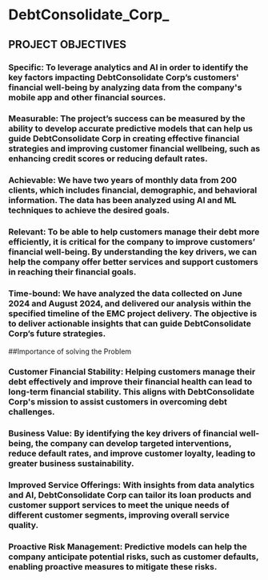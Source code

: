 # DebtConsolidate_Corp_

## PROJECT OBJECTIVES


### Specific: To leverage analytics and AI in order to identify the key factors impacting DebtConsolidate Corp’s customers' financial well-being by analyzing data from the company's mobile app and other financial sources.

### Measurable: The project’s success can be measured by the ability to develop accurate predictive models that can help us guide DebtConsolidate Corp in creating effective financial strategies and improving customer financial wellbeing, such as enhancing credit scores or reducing default rates.

### Achievable: We have two years of monthly data from 200 clients, which includes financial, demographic, and behavioral information. The data has been analyzed using AI and ML techniques to achieve the desired goals.

### Relevant: To be able to help customers manage their debt more efficiently, it is critical for the company to improve customers’ financial well-being. By understanding the key drivers, we can help the company offer better services and support customers in reaching their financial goals.

### Time-bound: We have analyzed the data collected on June 2024 and August 2024, and delivered our analysis within the specified timeline of the EMC project delivery. The objective is to deliver actionable insights that can guide DebtConsolidate Corp’s future strategies​.

##Importance of solving the Problem

### Customer Financial Stability: Helping customers manage their debt effectively and improve their financial health can lead to long-term financial stability. This aligns with DebtConsolidate Corp's mission to assist customers in overcoming debt challenges.
### Business Value: By identifying the key drivers of financial well-being, the company can develop targeted interventions, reduce default rates, and improve customer loyalty, leading to greater business sustainability.
### Improved Service Offerings: With insights from data analytics and AI, DebtConsolidate Corp can tailor its loan products and customer support services to meet the unique needs of different customer segments, improving overall service quality.
### Proactive Risk Management: Predictive models can help the company anticipate potential risks, such as customer defaults, enabling proactive measures to mitigate these risks​.



